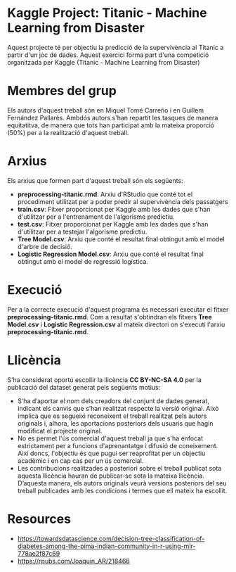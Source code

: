 # Kaggle Project: Titanic - Machine Learning from Disaster 

Aquest projecte té per objectiu la predicció de la supervivència al Titanic a partir d'un joc de dades. Aquest exercici forma part d'una competició organitzada per Kaggle (Titanic - Machine Learning from Disaster)

# Membres del grup

Els autors d'aquest treball són en Miquel Tomé Carreño i en Guillem Fernández Pallarès. Ambdós autors s'han repartit les tasques de manera equitatitva, de manera que tots han participat amb la mateixa proporció (50%) per a la realització d'aquest treball.

# Arxius

Els arxius que formen part d'aquest treball són els següents:
- **preprocessing-titanic.rmd**: Arxiu d'RStudio que conté tot el procediment utilitzat per a poder predir al supervivència dels passatgers
- **train.csv**: Fitxer proporcionat per Kaggle amb les dades que s'han d'utilitzar per a l'entrenament de l'algorisme predictiu.
- **test.csv**: Fitxer proporcionat per Kaggle amb les dades que s'han d'utilitzar per a testejar l'algorisme predictiu.
- **Tree Model.csv**: Arxiu que conté el resultat final obtingut amb el model d'arbre de decisió.
- **Logistic Regression Model.csv**: Arxiu que conté el resultat final obtingut amb el model de regressió logística.

# Execució

Per a la correcte execució d'aquest programa és necessari executar el fitxer **preprocessing-titanic.rmd**. Com a resultat s'obtindran els fitxers **Tree Model.csv** i **Logistic Regression.csv** al mateix directori on s'executi l'arxiu **preprocessing-titanic.rmd**.

# Llicència

S’ha considerat oportú escollir la llicència **CC BY-NC-SA 4.0** per la publicació del dataset generat pels següents motius:
- S’ha d’aportar el nom dels creadors del conjunt de dades generat, indicant els canvis que s’han realitzat respecte la versió original. Això implica que es segueixi reconeixent el treball realitzat pels autors originals i, alhora, les aportacions posteriors dels usuaris que hagin modificat el projecte original.
- No es permet l'ús comercial d'aquest treball ja que s'ha enfocat estrictament per a funcions d'aprenantatge i difusió de coneixement. Així doncs, l'objectiu és que pugui ser reaprofitat per un objectiu acadèmic i en cap cas per un ús comercial.
- Les contribucions realitzades a posteriori sobre el treball publicat sota aquesta llicència hauran de publicar-se sota la mateixa llicència. D’aquesta manera, els autors originals veurà versions posteriors del seu treball publicades amb les condicions i termes que ell mateix ha escollit.


# Resources

- https://towardsdatascience.com/decision-tree-classification-of-diabetes-among-the-pima-indian-community-in-r-using-mlr-778ae2f87c69
- https://rpubs.com/Joaquin_AR/218466
